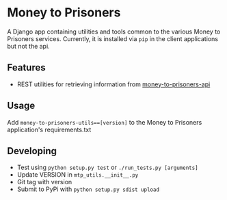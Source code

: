 Money to Prisoners
==================

A Django app containing utilities and tools common to the various Money to Prisoners services.
Currently, it is installed via `pip` in the client applications but not the api.

Features
--------

* REST utilities for retrieving information from [money-to-prisoners-api](https://github.com/ministryofjustice/money-to-prisoners-api)

Usage
-----

Add `money-to-prisoners-utils==[version]` to the Money to Prisoners application's requirements.txt

Developing
----------

* Test using `python setup.py test` or `./run_tests.py [arguments]`
* Update VERSION in `mtp_utils.__init__.py`
* Git tag with version
* Submit to PyPi with `python setup.py sdist upload`
